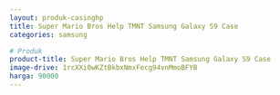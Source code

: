 ```yaml
---
layout: produk-casinghp
title: Super Mario Bros Help TMNT Samsung Galaxy S9 Case
categories: samsung

# Produk
product-title: Super Mario Bros Help TMNT Samsung Galaxy S9 Case
image-drive: 1rcXXi0wKZtBkbxNmxFecg94vnMmoBFYB
harga: 90000
---
```

